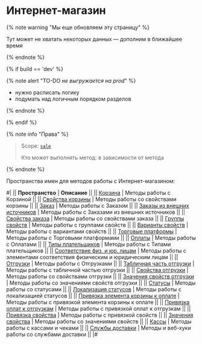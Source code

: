 # Интернет-магазин

{% note warning "Мы еще обновляем эту страницу" %}

Тут может не хватать некоторых данных — дополним в ближайшее время

{% endnote %}

{% if build == 'dev' %}

{% note alert "TO-DO _не выгружается на prod_" %}

- нужно расписать логику
- подумать над логичным порядком разделов

{% endnote %}

{% endif %}

{% note info "Права" %}

> Scope: [`sale`](../scopes/permissions.md)
>
> Кто может выполнять метод: в зависимости от метода

{% endnote %}

Пространства имен для методов работы с Интернет-магазином:

#|
|| **Пространство** | **Описание** ||
|| [Корзина](./basket-item/index.md) | Методы работы с Корзиной ||
|| [Свойства корзины](./basket-properties/index.md) | Методы работы со свойствами корзины ||
|| [Заказ](./order/index.md) | Методы работы с Заказом ||
|| [Заказы из внешних источников](./trade-binding/index.md) | Методы работы с Заказами из внешних источников ||
|| [Свойства заказа](./property/index.md) | Методы работы со свойствами заказа ||
|| [Группы свойств](./property-group/index.md) | Методы работы с группами свойств ||
|| [Варианты свойств](./property-variant/index.md) | Методы работы с вариантами свойств ||
|| [Торговые платформы](./trade-platform/index.md) | Методы работы с Торговыми платформами ||
|| [Оплаты](./payment/index.md) | Методы работы с Оплатами ||
|| [Типы плательщиков](./person-type/index.md) | Методы работы с Типами плательщиков ||
|| [Соответствие физ. и юр. лицам](./business-value-person-domain/index.md) | Методы работы с элементами соответствия физическим и юридическим лицам ||
|| [Отгрузки](./shipment/index.md) | Методы работы с Отгрузками ||
|| [Табличная часть отгрузки](./shipment-item/index.md) | Методы работы с табличной частью отгрузки ||
|| [Свойства отгрузки](./shipment-property/index.md) | Методы работы со свойствами отгрузки ||
|| [Значения свойств отгрузки](./shipment-property-value/index.md) | Методы работы со значениями свойств отгрузки ||
|| [Статусы](./status/index.md) | Методы работы со статусами ||
|| [Локализация статусов](./status-lang/index.md) | Методы работы с локализацией статусов ||
|| [Привязка элемента корзины к оплате](./payment-item-basket/index.md) | Методы работы с привязкой элемента корзины к оплате ||
|| [Привязка оплат к отгрузкам](./payment-item-shipment/index.md) | Методы работы с привязкой оплат к отгрузкам ||
|| [Привязка свойства](./property-relation/index.md) | Методы работы с привязкой свойств ||
|| [Значения свойства](./property-value/index.md) | Методы работы со значениями свойств ||
|| [Кассы](./cashbox/index.md) | Методы работы с кассами и чеками ||
|| [Службы доставки](./delivery/delivery/index.md) | Методы и веб-хуки работы со службами доставки ||
|#
